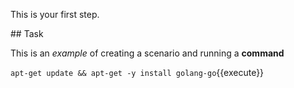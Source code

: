 This is your first step.

## Task

This is an _example_ of creating a scenario and running a **command**

`apt-get update && apt-get -y install golang-go`{{execute}}
